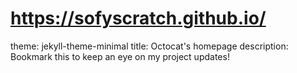 # https://sofyscratch.github.io/
theme: jekyll-theme-minimal
title: Octocat's homepage
description: Bookmark this to keep an eye on my project updates!
